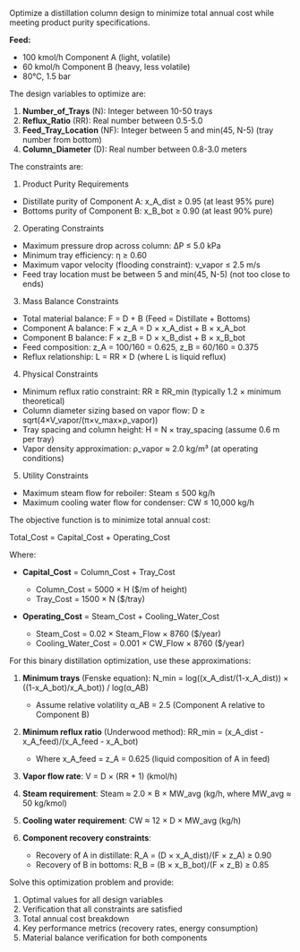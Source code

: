 Optimize a distillation column design to minimize total annual cost while meeting product purity specifications.

**Feed:** 

* 100 kmol/h Component A (light, volatile)
* 60 kmol/h Component B (heavy, less volatile)
* 80°C, 1.5 bar

The design variables to optimize are:

1. **Number_of_Trays** (N): Integer between 10-50 trays
2. **Reflux_Ratio** (RR): Real number between 0.5-5.0
3. **Feed_Tray_Location** (NF): Integer between 5 and min(45, N-5) (tray number from bottom)
4. **Column_Diameter** (D): Real number between 0.8-3.0 meters

The constraints are:

1. Product Purity Requirements

- Distillate purity of Component A: x_A_dist ≥ 0.95 (at least 95% pure)
- Bottoms purity of Component B: x_B_bot ≥ 0.90 (at least 90% pure)

2. Operating Constraints

- Maximum pressure drop across column: ΔP ≤ 5.0 kPa
- Minimum tray efficiency: η ≥ 0.60
- Maximum vapor velocity (flooding constraint): v_vapor ≤ 2.5 m/s
- Feed tray location must be between 5 and min(45, N-5) (not too close to ends)

3. Mass Balance Constraints

- Total material balance: F = D + B (Feed = Distillate + Bottoms)
- Component A balance: F × z_A = D × x_A_dist + B × x_A_bot
- Component B balance: F × z_B = D × x_B_dist + B × x_B_bot
- Feed composition: z_A = 100/160 = 0.625, z_B = 60/160 = 0.375
- Reflux relationship: L = RR × D (where L is liquid reflux)

4. Physical Constraints

- Minimum reflux ratio constraint: RR ≥ RR_min (typically 1.2 × minimum theoretical)
- Column diameter sizing based on vapor flow: D ≥ sqrt(4×V_vapor/(π×v_max×ρ_vapor)) 
- Tray spacing and column height: H = N × tray_spacing (assume 0.6 m per tray)
- Vapor density approximation: ρ_vapor ≈ 2.0 kg/m³ (at operating conditions)

5. Utility Constraints

- Maximum steam flow for reboiler: Steam ≤ 500 kg/h
- Maximum cooling water flow for condenser: CW ≤ 10,000 kg/h

The objective function is to minimize total annual cost:

Total_Cost = Capital_Cost + Operating_Cost

Where:
- **Capital_Cost** = Column_Cost + Tray_Cost
  - Column_Cost = 5000 × H ($/m of height)
  - Tray_Cost = 1500 × N ($/tray)

- **Operating_Cost** = Steam_Cost + Cooling_Water_Cost
  - Steam_Cost = 0.02 × Steam_Flow × 8760 ($/year)
  - Cooling_Water_Cost = 0.001 × CW_Flow × 8760 ($/year)

For this binary distillation optimization, use these approximations:

1. **Minimum trays** (Fenske equation): N_min = log((x_A_dist/(1-x_A_dist)) × ((1-x_A_bot)/x_A_bot)) / log(α_AB)
   - Assume relative volatility α_AB = 2.5 (Component A relative to Component B)

2. **Minimum reflux ratio** (Underwood method): RR_min = (x_A_dist - x_A_feed)/(x_A_feed - x_A_bot)
   - Where x_A_feed = z_A = 0.625 (liquid composition of A in feed)

3. **Vapor flow rate**: V = D × (RR + 1) (kmol/h)

4. **Steam requirement**: Steam ≈ 2.0 × B × MW_avg (kg/h, where MW_avg ≈ 50 kg/kmol)

5. **Cooling water requirement**: CW ≈ 12 × D × MW_avg (kg/h)

6. **Component recovery constraints**:
   - Recovery of A in distillate: R_A = (D × x_A_dist)/(F × z_A) ≥ 0.90
   - Recovery of B in bottoms: R_B = (B × x_B_bot)/(F × z_B) ≥ 0.85

Solve this optimization problem and provide:

1. Optimal values for all design variables
2. Verification that all constraints are satisfied
3. Total annual cost breakdown
4. Key performance metrics (recovery rates, energy consumption)
5. Material balance verification for both components 